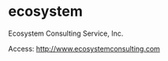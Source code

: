 ecosystem
=========

Ecosystem Consulting Service, Inc.

Access: http://www.ecosystemconsulting.com
